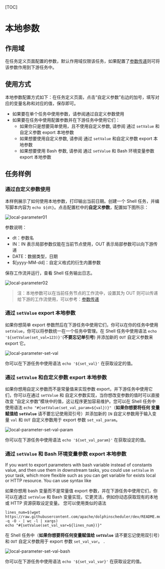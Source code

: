 [TOC]

# 本地参数

## 作用域

在任务定义页面配置的参数，默认作用域仅限该任务，如果配置了[参数传递]($Parameter-Context)则可将该参数作用到下游任务中。

## 使用方式

本地参数配置方式如下：在任务定义页面，点击“自定义参数”右边的加号，填写对应的变量名称和对应的值，保存即可。

* 如果要在单个任务中使用参数，请参阅通过自定义参数使用
* 如果要在任务中使用配置参数并在下游任务中使用它们：
  * 如果你只是想要简单使用，且不使用自定义参数, 请参阅 通过 `setValue` 和自定义参数 export 本地参数
  * 如果想要使用自定义参数, 请参阅 通过 `setValue` 和自定义参数 export 本地参数
  * 如果想要使用 Bash 参数, 请参阅 通过 `setValue` 和 Bash 环境变量参数 export 本地参数

## 任务样例

### 通过自定义参数使用

本样例展示了如何使用本地参数，打印输出当前日期。创建一个 Shell 任务，并编写脚本内容为 `echo ${dt}`。点击配置栏中的**自定义参数**，配置如下图所示：

![local-parameter01](https://dolphinscheduler.apache.org/img/new_ui/dev/parameter/local_parameter01.png)

参数说明：

- dt：参数名
- IN：IN 表示局部参数仅能在当前节点使用，OUT 表示局部参数可以向下游传递
- DATE：数据类型，日期
- $[yyyy-MM-dd]：自定义格式的衍生内置参数

保存工作流并运行，查看 Shell 任务输出日志。

![local-parameter02](https://dolphinscheduler.apache.org/img/new_ui/dev/parameter/local_parameter02.png)

> 注：本地参数可以在当前任务节点的工作流中，设置其为 OUT 则可以传递给下游的工作流使用，可以参考：[参数传递]($Parameter-Context)

### 通过 `setValue` export 本地参数

如果你想简单 export 参数然后在下游任务中使用它们，你可以在你的任务中使用 `setValue`，你可以将参数统一在一个任务中管理。在 Shell 任务中使用语法
`echo '${setValue(set_val=123)}'`(**不要忘记单引号**) 并添加新的 `OUT` 自定义参数来 export 它。

![local-parameter-set-val](https://dolphinscheduler.apache.org/img/new_ui/dev/parameter/local_param_set_val.png)

你可以在下游任务中使用语法 `echo '${set_val}'` 在获取设定的值。

### 通过 `setValue` 和自定义参数 export 本地参数

如果你想用自定义参数而不是常量值来实现参数 export，并下游任务中使用它们，你可以在通过 `setValue` 和 自定义参数实现，当你想改变参数的值时可以直接改变
“自定义参数”模块中的值，这让程序更加容易维护。您可以在 Shell 任务中使用语法 `echo "#{setValue(set_val_param=${val})}"`（**如果你想要将任何
变量赋值给 `setValue`** 请不要忘记使用双引号）并添加新的 `IN` 自定义参数用于输入变量 `val` 和 `OUT` 自定义参数用于 export 参数 `set_val_param`。

![local-parameter-set-val-param](https://dolphinscheduler.apache.org/img/new_ui/dev/parameter/local_param_set_val_custom.png)

你可以在下游任务中使用语法 `echo '${set_val_param}'` 在获取设定的值。

### 通过 `setValue` 和 Bash 环境变量参数 export 本地参数

If you want to export parameters with bash variable instead of constants value, and then use them in downstream tasks, you could use `setValue` in your task, which more flexible such as you can get variable for exists local or HTTP resource. You can use syntax like

如果你想用 bash 变量而不是常量值 export 参数，并在下游任务中使用它们，你可以在通过 `setValue` 和 Bash 变量实现，它更灵活，例如你动态获取现有的本地
或 HTTP 资源获取设定变量。 您可以使用类似的语法

```shell
lines_num=$(wget https://raw.githubusercontent.com/apache/dolphinscheduler/dev/README.md -q -O - | wc -l | xargs)
echo "#{setValue(set_val_var=${lines_num})}"
```

在 Shell 任务中（**如果你想要将任何变量赋值给 `setValue`** 请不要忘记使用双引号）和 `OUT` 自定义参数用于 export 参数 `set_val_var`。
.

![local-parameter-set-val-bash](https://dolphinscheduler.apache.org/img/new_ui/dev/parameter/local_param_set_val_bash.png)

你可以在下游任务中使用语法 `echo '${set_val_var}'` 在获取设定的值。
